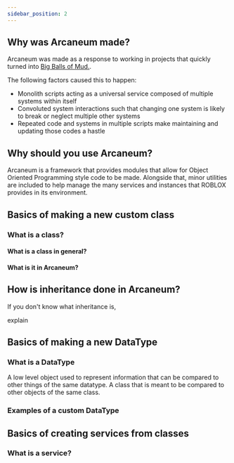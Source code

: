 ```yaml
---
sidebar_position: 2
---
```


## Why was Arcaneum made?
Arcaneum was made as a response to working in projects that quickly turned into [Big Balls of Mud.](https://thedomaindrivendesign.io/big-ball-of-mud/).

The following factors caused this to happen:

- Monolith scripts acting as a universal service composed of multiple systems within itself
- Convoluted system interactions such that changing one system is likely to break or neglect multiple other systems
- Repeated code and systems in multiple scripts make maintaining and updating those codes a hastle

## Why should you use Arcaneum?
Arcaneum is a framework that provides modules that allow for Object Oriented Programming style code to be made. Alongside that, minor utilities are included to help manage the many services and instances that ROBLOX provides in its environment.

## Basics of making a new custom class
### What is a class?
#### What is a class in general?
#### What is it in Arcaneum?

## How is inheritance done in Arcaneum?
If you don't know what inheritance is, 

explain

## Basics of making a new DataType
### What is a DataType
A low level object used to represent information that can be compared to other things of the same datatype.
A class that is meant to be compared to other objects of the same class.
### Examples of a custom DataType


## Basics of creating services from classes
### What is a service?


